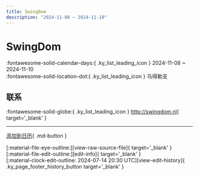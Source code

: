 ```yaml
---
title: SwingDom
description: "2024-11-08 ~ 2024-11-10"
---
```


# SwingDom 

:fontawesome-solid-calendar-days:{ .ky_list_leading_icon } 2024-11-08 ~ 2024-11-10  
:fontawesome-solid-location-dot:{ .ky_list_leading_icon } 乌得勒支  

## 联系

:fontawesome-solid-globe:{ .ky_list_leading_icon } <http://swingdom.nl>{ target='_blank' }  

---

[添加到日历](https://swing.news/ics/zh-Hans/2024/nl/swing-dom-2024.ics){ .md-button }

<div class="ky_page_footer" markdown>
<div class="ky_page_footer_trailing" markdown="span">
[:material-file-eye-outline:][view-raw-source-file]{ target='_blank' }
[:material-file-edit-outline:][edit-info]{ target='_blank' }
</div>
<div class="ky_page_footer_leading" markdown="span">
[:material-clock-edit-outline: 2024-07-14 20:30 UTC][view-edit-history]{ .ky_page_footer_history_button target='_blank' }
</div>
</div>

[view-raw-source-file]: https://github.com/swingdance/events/blob/main/2024/nl/swing-dom-2024.json "查看原始源文件"
[edit-info]: https://github.com/swingdance/events/issues/new?assignees=&labels=update+event&projects=&template=03-update_entity.yml&title=%5B2024%2Fnl%5D%20SwingDom&region=nl&year=2024&id=swing-dom-2024&name=SwingDom&org_id= "编辑信息"

[view-edit-history]: https://github.com/swingdance/events/commits/main/2024/nl/swing-dom-2024.json "查看编辑历史"
